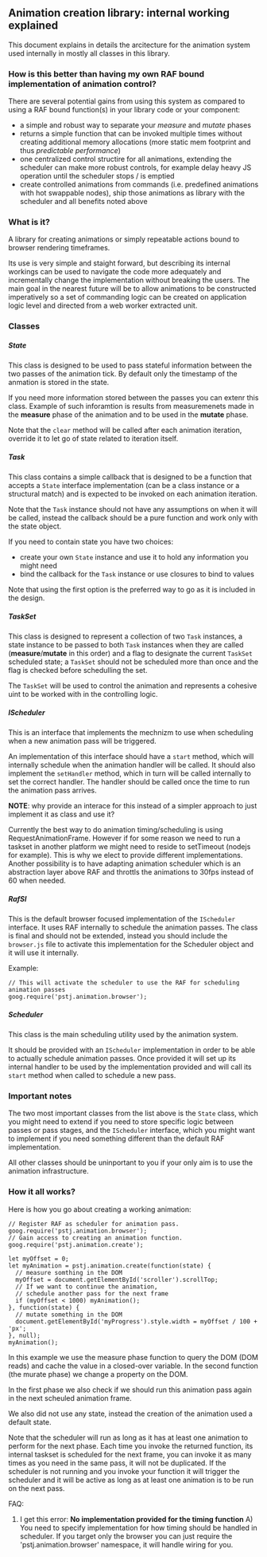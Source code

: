 ## Animation creation library: internal working explained

This document explains in details the arcitecture for the animation system
used internally in mostly all classes in this library.

### How is this better than having my own RAF bound implementation of animation control?

There are several potential gains from using this system as compared to using a RAF bound function(s) in your library code or your component:

* a simple and robust way to separate your *measure* and *mutate* phases
* returns a simple function that can be invoked multiple times without creating additional memory allocations (more static mem footprint and thus *predictable performance*)
* one centralized control structire for all animations, extending the scheduler can make more robust controls, for example delay heavy JS operation until the scheduler stops / is emptied
* create controlled animations from commands (i.e. predefined animations with hot swappable nodes), ship those animations as library with the scheduler and all benefits noted above

### What is it?
A library for creating animations or simply repeatable actions bound to browser rendering timeframes.

Its use is very simple and staight forward, but describing its internal workings
can be used to navigate the code more adequately and incrementally change
the implementation without breaking the users. The main goal in the nearest
future will be to allow animations to be constructed imperatively so a set
of commanding logic can be created on application logic level and directed from
a web worker extracted unit.

### Classes

##### State

This class is designed to be used to pass stateful information between the two
passes of the animation tick. By default only the timestamp of the anmation
is stored in the state.

If you need more information stored between the passes you can extenr this class.
Example of such inforamtion is results from measuremenets made in the **measure**
phase of the animation and to be used in the **mutate** phase.

Note that the `clear` method will be called after each animation iteration,
override it to let go of state related to iteration itself.


##### Task

This class contains a simple callback that is designed to be a function that
accepts a `State` interface implementation (can be a class instance or a structural
match) and is expected to be invoked on each animation iteration.

Note that the `Task` instance should not have any assumptions on when it will
be called, instead the callback should be a pure function and work only with the
state object.

If you need to contain state you have two choices:

* create your own `State` instance and use it to hold any information you might need
* bind the callback for the `Task` instance or use closures to bind to values

Note that using the first option is the preferred way to go as it is included in the design.

##### TaskSet

This class is designed to represent a collection of two `Task` instances, a state instance
to be passed to both `Task` instances when they are called (**measure**/**mutate** in this order) and a flag to designate the current `TaskSet` scheduled state; a `TaskSet` should
not be scheduled more than once and the flag is checked before schedulling the set.

The `TaskSet` will be used to control the animation and represents a cohesive uint
to be worked with in the controlling logic.

##### IScheduler

This is an interface that implements the mechnizm to use when scheduling when
a new animation pass will be triggered.

An implementation of this interface should have a `start` method, which will
internally schedule when the animation handler will be called. It should
also implement the `setHandler` method, which in turn will be called internally
to set the correct handler. The handler should be called once the time to run the
animation pass arrives.

**NOTE**: why provide an interace for this instead of a simpler approach to just
implement it as class and use it?

Currently the best way to do animation timing/scheduling is using RequestAnimationFrame. However if for some reason we need to run a taskset in another platform we might need to
reside to setTimeout (nodejs for example). This is why we elect to provide different
implementations. Another possibility is to have adapting animation scheduler which is
an abstraction layer above RAF and throttls the animations to 30fps instead of 60
when needed.

##### RafSI

This is the default browser focused implementation of the `IScheduler` interface.
It uses RAF internally to schedule the animation passes. The class is final and should
not be extended, instead you should include the `browser.js` file to activate this
implementation for the Scheduler object and it will use it internally.

Example:
```
// This will activate the scheduler to use the RAF for scheduling animation passes
goog.require('pstj.animation.browser');
```

##### Scheduler

This class is the main scheduling utility used by the animation system.

It should be provided with an `IScheduler` implementation in order to be able to
actually schedule animation passes. Once provided it will set up its internal
handler to be used by the implementation provided and will call its `start` method
when called to schedule a new pass.

### Important notes

The two most important classes from the list above is the `State` class, which
you might need to extend if you need to store specific logic between passes
or pass stages, and the `IScheduler` interface, which you might want to implement
if you need something different than the default RAF implementation.

All other classes should be uninportant to you if your only aim is to use the
animation infrastructure.

### How it all works?

Here is how you go about creating a working animation:

```
// Register RAF as scheduler for animation pass.
goog.require('pstj.animation.browser');
// Gain access to creating an animation function.
goog.require('pstj.animation.create');

let myOffset = 0;
let myAnimation = pstj.animation.create(function(state) {
  // measure somthing in the DOM
  myOffset = document.getElementById('scroller').scrollTop;
  // If we want to continue the animation,
  // schedule another pass for the next frame
  if (myOffset < 1000) myAnimation();
}, function(state) {
  // mutate something in the DOM
  document.getElementById('myProgress').style.width = myOffset / 100 + 'px';
}, null);
myAnimation();
```

In this example we use the measure phase function to query the DOM (DOM reads) and cache the value in a closed-over variable. In the second function (the murate phase) we change a property on the DOM.

In the first phase we also check if we should run this animation pass again in the next scheuled animation frame.

We also did not use any state, instead the creation of the animation used a default state.

Note that the scheduler will run as long as it has at least one animation to perform for the next phase. Each time you invoke the returned function, its internal taskset is scheduled for the next frame, you can invoke it as many times as you need in the same pass, it will not be duplicated. If the scheduler is not running and you invoke your function it will trigger the scheduler and it will be active as long as at least one animation is to be run on the next pass.

FAQ:

1) I get this error: **No implementation provided for the timing function**
A) You need to specify implementation for how timing should be handled in scheduler. If you target only the browser you can just require the 'pstj.animation.browser' namespace, it will handle wiring for you.